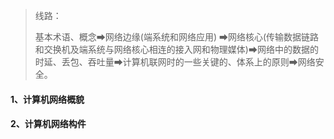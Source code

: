 > 线路：
>
> 基本术语、概念➡网络边缘(端系统和网络应用) ➡网络核心(传输数据链路和交换机及端系统与网络核心相连的接入网和物理媒体)➡网络中的数据的时延、丢包、吞吐量➡计算机联网时的一些关键的、体系上的原则➡网络安全。

#### 1、计算机网络概貌

#### 2、计算机网络构件

